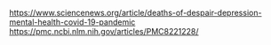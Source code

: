https://www.sciencenews.org/article/deaths-of-despair-depression-mental-health-covid-19-pandemic
https://pmc.ncbi.nlm.nih.gov/articles/PMC8221228/
